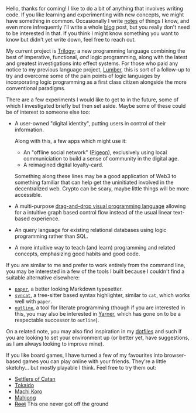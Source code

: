 Hello, thanks for coming! I like to do a bit of anything that involves
writing code. If you like learning and experimenting with new concepts,
we might have something in common. Occasionally I write [notes][] of
things I know, and even more infrequently I'll write a whole [blog][] post,
but you really don't need to be interested in that. If you think I might
know something you want to know but didn't yet write down, feel free to
reach out.

[notes]: https://notes.cameldridge.com
[blog]: https://blog.cameldridge.com

My current project is [Trilogy][]; a new programming language combining
the best of imperative, functional, *and* logic programming, along
with the latest and greatest investigations into effect systems. For
those who paid any notice to my previous language project, [Lumber][],
this is sort of a follow-up to try and overcome some of the pain points
of logic languages by incorporating logic programming as a first class
citizen alongside the more conventional paradigms.

[Trilogy]: https://github.com/foxfriends/trilogy
[Lumber]: https://github.com/foxfriends/lumber

There are a few experiments I would like to get to in the future,
some of which I investigated briefly but then set aside. Maybe some
of these could be of interest to someone else too:
*   A user-owned "digital identity", putting users in control of their information.

    Along with this, a few apps which might use it:
    *   An "offline social network" ([Pigeon][]), exclusively using local
        communiciation to build a sense of community in the digital age.
    *   A reimagined digital loyalty-card.

    Something along these lines may be a good application of Web3 to something
    familiar that can help get the uninitiated involved in the decentralized web.
    Crypto can be scary, maybe little things will be more accessible.
*   A multi-purpose [drag-and-drop visual programming language][drag-drop-language]
    allowing for a intuitive graph based control flow instead of the usual linear
    text-based experience.
*   An query language for existing relational databases using logic programming
    rather than SQL.
*   A more intuitive way to teach (and learn) programming and related concepts,
    emphasizing good habits and good code.

[Pigeon]: https://github.com/foxfriends/pigeon
[drag-drop-language]: https://github.com/foxfriends/drag-drop-language

If you are similar to me and prefer to work entirely from the command line,
you may be interested in a few of the tools I built because I couldn't find
a suitable alternative elsewhere:
*   [`paper`](https://github.com/foxfriends/paper-terminal), a better
    looking Markdown typesetter.
*   [`syncat`](https://github.com/foxfriends/syncat), a tree-sitter based
    syntax highlighter, similar to `cat`, which works well with `paper`.
*   [`outline`](https://github.com/foxfriends/outline), a tool for literate
    programming (though if you are interested in this, you may also be interested
    in [Yarner][], which has gone on to be a respectable successor to `outline`).

On a related note, you may also find inspiration in my [dotfiles][] and such
if you are looking to set your environment up (or better yet, have suggestions,
as I am always looking to improve mine).

[dotfiles]: https://github.com/foxfriends/dotfiles
[Yarner]: https://github.com/mlange-42/yarner

If you like board games, I have turned a few of my favourites into
browser-based games you can play online with your friends. They're
a little sketchy... but mostly playable I think. Feel free to try
them out:
*   [Settlers of Catan](https://github.com/foxfriends/catan)
*   [Tokaido](https://github.com/foxfriends/tokaido)
*   [Machi Koro](https://github.com/foxfriends/machi-koro)
*   [Mahjong](https://github.com/foxfriends/mahjong)
*   ~~[Root](https://github.com/foxfriends/root)~~ This one never got off the ground
